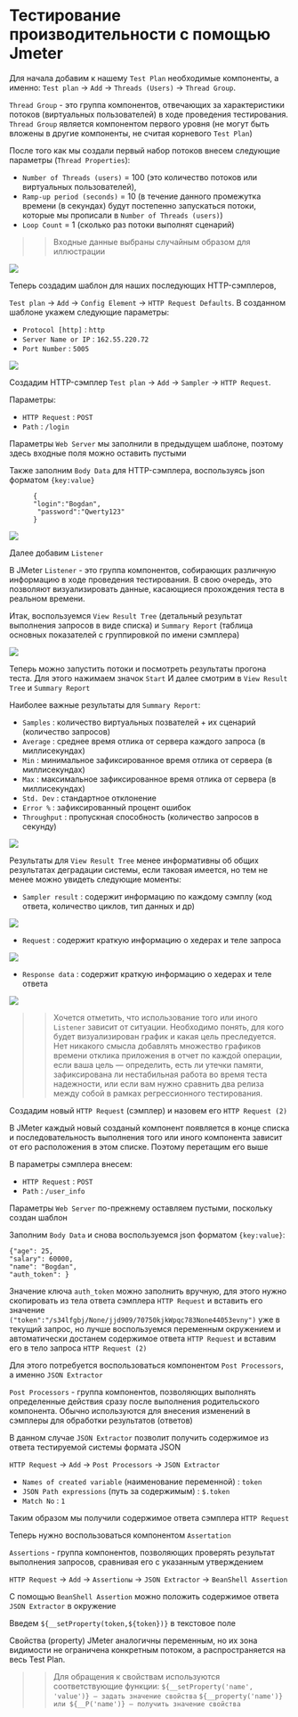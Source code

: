 # Тестирование производительности с помощью Jmeter

Для начала добавим к нашему `Test Plan` необходимые компоненты, а именно:
`Test plan` -> `Add` -> `Threads (Users)` -> `Thread Group`. 

`Thread Group` - это группа компонентов, отвечающих за характеристики потоков (виртуальных пользователей) в ходе проведения тестирования.
`Thread Group` является компонентом первого уровня (не могут быть вложены в другие компоненты, не считая корневого `Test Plan`)

После того как мы создали первый набор потоков внесем следующие параметры (`Thread Properties`):

- `Number of Threads (users)` = 100 (это количество потоков или виртуальных пользователей),
- `Ramp-up period (seconds)` = 10 (в течение данного промежутка времени (в секундах) будут постепенно запускаться потоки, которые мы прописали в `Number of Threads (users)`) 
- `Loop Count` = 1 (сколько раз потоки выполнят сценарий) 

> > Входные данные выбраны случайным образом для иллюстрации

![](https://github.com/Evergaarden/apache_jmeter/blob/main/img/thread_group_config.png?raw=true)

Теперь создадим шаблон для наших последующих HTTP-сэмплеров, 

`Test plan` -> `Add` -> `Config Element` -> `HTTP Request Defaults`. В созданном шаблоне укажем следующие параметры:
- `Protocol [http]` : `http`
- `Server Name or IP` : `162.55.220.72`
- `Port Number` : `5005`

![](https://github.com/Evergaarden/apache_jmeter/blob/main/img/javaw_9A2tHRU5vD.png?raw=true)

Создадим HTTP-сэмплер 
`Test plan` -> `Add` -> `Sampler` -> `HTTP Request`.

Параметры:

- `HTTP Request` : `POST`
- `Path` : `/login`

Параметры `Web Server` мы заполнили в предыдущем шаблоне, поэтому здесь входные поля можно оставить пустыми

Также заполним `Body Data` для HTTP-сэмплера, воспользуясь json форматом `{key:value}`
          
          {
          "login":"Bogdan",
	       "password":"Qwerty123"
          }
	  
![](https://github.com/Evergaarden/apache_jmeter/blob/main/img/javaw_w0vwcwrBDu.png?raw=true)

Далее добавим `Listener`

В JMeter `Listener` - это группа компонентов, собирающих различную информацию в ходе проведения тестирования. В свою очередь, это позволяют визуализировать данные, касающиеся прохождения теста в реальном времени.

Итак, воспользуемся `View Result Tree` (детальный результат выполнения запросов в виде списка) и `Summary Report` (таблица основных показателей с группировкой по имени сэмплера)

![](https://github.com/Evergaarden/apache_jmeter/blob/main/img/javaw_3obTyeEpGO.png?raw=true)


Теперь можно запустить потоки и посмотреть результаты прогона теста. Для этого нажимаем значок `Start` И далее смотрим в `View Result Tree` и `Summary Report`

Наиболее важные результаты для `Summary Report`: 

- `Samples` : количество виртуальных позвателей + их сценарий (количество запросов)
- `Average` : среднее время отлика от сервера каждого запроса (в миллисекундах)
- `Min` : минимальное зафиксированное время отлика от сервера (в миллисекундах)
- `Max` : максимальное зафиксированное время отлика от сервера (в миллисекундах)
- `Std. Dev` : стандартное отклонение
- `Error %` : зафиксированный процент ошибок
- `Throughput` : пропускная способность (количество запросов в секунду)

![](https://github.com/Evergaarden/apache_jmeter/blob/main/img/javaw_gcDlasKDPU.png?raw=true)


Результаты для `View Result Tree` менее информативны об общих результатах деградации системы, если таковая имеется, но тем не менее можно увидеть следующие моменты:
- `Sampler result` : содержит информацию по каждому сэмплу (код ответа, количество циклов, тип данных и др) 

![](https://github.com/Evergaarden/apache_jmeter/blob/main/img/hmkFk2ZtgK.png?raw=true)

- `Request` : содержит краткую информацию о хедерах и теле запроса  

![](https://github.com/Evergaarden/apache_jmeter/blob/main/img/javaw_ZBnOxtyjbo.png?raw=true)

- `Response data` : содержит краткую информацию о хедерах и теле ответа

![](https://github.com/Evergaarden/apache_jmeter/blob/main/img/javaw_77701679sp.png?raw=true)


> > Хочется отметить, что использование того или иного `Listener` зависит от ситуации. Необходимо понять, для кого будет визуализирован график и какая цель преследуется. 
> > Нет никакого смысла добавлять множество графиков времени отклика приложения в отчет по каждой операции, если ваша цель — определить, есть ли утечки памяти, зафиксирована ли нестабильная работа во время теста надежности, или если вам нужно сравнить два релиза между собой в рамках регрессионного тестирования. 


Создадим новый `HTTP Request` (сэмплер) и назовем его `HTTP Request (2)`

В JMeter каждый новый созданый компонент появляется в конце списка и последовательность выполнения того или иного компонента зависит от его расположения в этом списке. Поэтому перетащим его выше 

В параметры сэмплера внесем:

- `HTTP Request` : `POST`
- `Path` : `/user_info`

Параметры `Web Server` по-прежнему оставляем пустыми, поскольку создан шаблон

Заполним `Body Data` и снова воспользуемся json форматом `{key:value}`:

    {"age": 25,
    "salary": 60000,
    "name": "Bogdan",
    "auth_token": }

Значение ключа `auth_token` можно заполнить вручную, для этого нужно скопировать из тела ответа сэмплера `HTTP Request` и вставить его значение `("token":"/s34lfgbj/None/jjd909/70750kjkWpqc783None44053evny")` уже в текущий запрос, но лучше воспользуемся переменным окружением и автоматически достанем содержимое ответа `HTTP Request` и вставим его в тело запроса `HTTP Request (2)`

Для этого потребуется воспользоваться компонентом `Post Processors`, а именно `JSON Extractor`

`Post Processors` - группа компонентов, позволяющих выполнять определенные действия сразу после выполнения родительского компонента.
Обычно используются для внесения изменений в сэмплеры для обработки результатов (ответов)

В данном случае `JSON Extractor` позволит получить содержимое из ответа тестируемой системы формата JSON

`HTTP Request` -> `Add` -> `Post Processors` -> `JSON Extractor`

- `Names of created variable` (наименование переменной) : `token`
- `JSON Path expressions` (путь за содержимым) : `$.token`
- `Match No` : `1`

Таким образом мы получили содержимое ответа сэмплера `HTTP Request`

Теперь нужно воспользоваться компонентом `Assertation`

`Assertions` - группа компонентов, позволяющих проверять результат выполнения запросов, сравнивая его с указанным утверждением

`HTTP Request` -> `Add` -> `Assertionы` -> `JSON Extractor` -> `BeanShell Assertion`

С помощью `BeanShell Assertion` можно положить содержимое ответа `JSON Extractor` в окружение

Введем `${__setProperty(token,${token})}` в текстовое поле

Свойства (property) JMeter аналогичны переменным, но их зона видимости не ограничена конкретным потоком, а распространяется на весь Test Plan.

> >  Для обращения к свойствам используются соответствующие функции:
> > `${__setProperty('name', 'value')} — задать значение свойства`
> > `${__property('name')} или ${__P('name')} — получить значение свойства`






